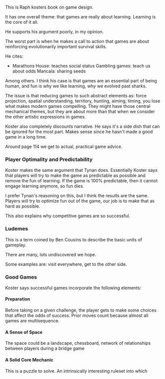 This is Raph kosters book on game design.


It has one overall theme: that games are really about learning. Learning is the core of it all.


He supports his argument poorly, in my opinion.

The worst part is when he makes a call to action that games are about reinforcing evolutionarily important survival skills.

He cites:
* Marathons
House: teaches social status
Gambling games: teach us about odds
Mancala: sharing seeds 

Among others. I think his case is that games are an essential part of being human, and fun is why we like learning, why we evolved past sharks.

The issue is that reducing games to such abstract elements as: force projection, spatial understanding, territory, hunting, aiming, timing, you lose what makes modern games compelling. They might have those central mechanical themes, but they are about more than that when we consider the other artistic expressions in games.

Koster also completely discounts narrative. He says it's a side dish that can be ignored for the most part. Makes sense since he hasn't made a good game in a long time.

Around page 114 we get to actual, practical game advice.


### Player Optimality and Predictability
Koster makes the same argument that Tynan does. Essentially Koster says that players will try to make the game as predictable as possible and remove the fun of learning. If the game is 100% predictable, then it cannot engage learning anymore, so fun dies.

I prefer Tynan's reasoning on this, but I think the results are the same. Players will try to optimize fun out of the game, our job is to make that as hard as possible.

This also explains why competitive games are so successful.

### Ludemes
This is a term coined by Ben Cousins to describe the basic units of gameplay.

There are many, lots undiscovered we hope.

Some examples are: visit everywhere, get to the other side.

### Good Games

Koster says successful games incorporate the following elements:  

#### Preparation
Before taking on a given challenge, the player gets to make some choices that affect the odds of success. Prior moves count because almost all games are multisequence.

#### A Sense of Space
The space could be a landscape, chessboard, network of relationships between players during a bridge game 

#### A Solid Core Mechanic
This is a puzzle to solve. An intrinsically interesting ruleset into which
